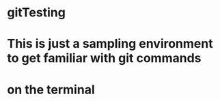 # gitTesting

# This is just a sampling environment to get familiar with git commands
# on the terminal

